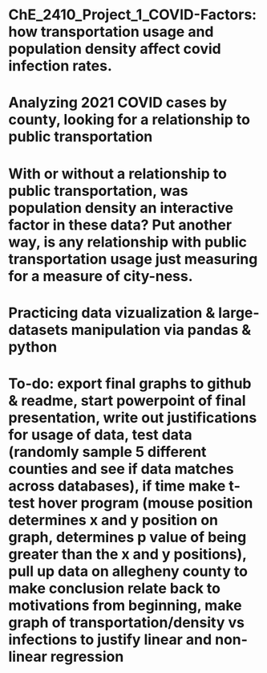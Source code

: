 # ChE_2410_Project_1_COVID-Factors: how transportation usage and population density affect covid infection rates.
# Analyzing 2021 COVID cases by county, looking for a relationship to public transportation
# With or without a relationship to public transportation, was population density an interactive factor in these data? Put another way, is any relationship with public transportation usage just measuring for a measure of city-ness.
# Practicing data vizualization & large-datasets manipulation via pandas & python
# To-do: export final graphs to github & readme, start powerpoint of final presentation, write out justifications for usage of data, test data (randomly sample 5 different counties and see if data matches across databases), if time make t-test hover program (mouse position determines x and y position on graph, determines p value of being greater than the x and y positions), pull up data on allegheny county to make conclusion relate back to motivations from beginning, make graph of transportation/density vs infections to justify linear and non-linear regression
